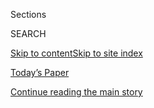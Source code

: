 <div id="app">

<div>

<div class="NYTAppHideMasthead css-1r6wvpq e1suatyy0">

<div class="section css-ui9rw0 e1suatyy2">

<div class="css-eph4ug er09x8g0">

<div class="css-6n7j50">

</div>

<span class="css-1dv1kvn">Sections</span>

<div class="css-10488qs">

<span class="css-1dv1kvn">SEARCH</span>

</div>

[Skip to content](#site-content)[Skip to site
index](#site-index)

</div>

<div class="css-10698na e1huz5gh0">

</div>

</div>

<div id="masthead-bar-one" class="section hasLinks css-15hmgas e1csuq9d3">

<div class="css-uqyvli e1csuq9d0">

</div>

<div class="css-1uqjmks e1csuq9d1">

</div>

<div class="css-9e9ivx">

[](https://myaccount.nytimes3xbfgragh.onion/auth/login?response_type=cookie&client_id=vi)

</div>

<div class="css-1bvtpon e1csuq9d2">

[Today’s Paper](https://www.nytimes3xbfgragh.onion/section/todayspaper)

</div>

</div>

</div>

</div>

<div data-aria-hidden="false">

<div id="site-content" data-role="main">

<div id="top-wrapper" class="css-15p45cc eaca97t0" type="top">

<div id="top-slug" class="css-19x0jxb eaca97t1" hidden="">

Advertisement

</div>

[Continue reading the main
story](#after-top)

<div class="ad top-wrapper" style="text-align:center;height:100%;display:block;min-height:90px">

<div id="top" class="place-ad" data-position="top" data-size-key="top">

</div>

</div>

<div id="after-top">

</div>

</div>

<div id="byline" class="section css-15h4p1b e9abtgs0">

<div class="css-1j21atc e1svk9qx1">

<div class="css-nfcc9b e1svk9qx3">

<div class="css-cnx41t">

![Portrait of Catie
Edmondson](https://static01.graylady3jvrrxbe.onion/images/2019/11/20/us/politics/catie-edmonson-twitter-chatblog/catie-edmonson-twitter-chatblog-thumbLarge.png)

</div>

<div class="css-vl9dhg e1svk9qx5">

<div class="css-1nrhkj6 e1svk9qx6">

# Catie Edmondson

</div>

## <span></span>

Catie Edmondson is a reporter in the Washington bureau of The New York
Times, covering Congress.

</div>

</div>

</div>

<div>

<div id="mid1-wrapper" class="css-1mn4oms eaca97t0" type="rank">

<div id="mid1-slug" class="css-1tag3rd eaca97t1">

Advertisement

</div>

[Continue reading the main
story](#after-mid1)

<div id="mid1" class="ad mid1-wrapper" style="text-align:center;height:100%;display:block">

</div>

<div id="after-mid1">

</div>

</div>

</div>

<div class="css-185go5a e1o5byef0">

<div class="css-15cbhtu">

  - [Latest](#stream-panel)
  - <span class="css-6n7j50">Search</span>
    <div class="control">
    <div class="label-container css-1dv1kvn">
    Search
    </div>
    <div class="css-wm4t3d">
    **<span id="clear-search-input" class="css-1dv1kvn">Clear this text
    input</span>
    </div>
    </div>
    <span class="css-1iovbfw"></span>

<div id="stream-panel" class="section css-8msx5b e1jz0cab1">

<div class="css-13mho3u">

1.  
    
    <div class="css-1cp3ece">
    
    <div class="css-1l4spti">
    
    [](/2020/08/01/us/politics/trump-suburban-voters-republicans-house.html)
    
    <div class="css-79elbk">
    
    ![](https://static01.graylady3jvrrxbe.onion/images/2020/07/30/us/politics/01dc-repubs1/00dc-repubs1-thumbWide.jpg?quality=75&auto=webp&disable=upscale)
    
    </div>
    
    ## Alienated by Trump, Suburban Voters Sour on G.O.P. in Battle for the House
    
    House Republicans are on the defensive in suburban strongholds as
    voters reject President Trump’s handling of the coronavirus.
    
    <div class="css-1nqbnmb ea5icrr0">
    
    By <span class="css-1n7hynb">Emily Cochrane <span>and</span> Catie
    Edmondson</span>
    
    </div>
    
    </div>
    
    <div class="css-1lc2l26 e1xfvim33">
    
    </div>
    
    </div>

2.  
    
    <div class="css-1cp3ece">
    
    <div class="css-1l4spti">
    
    [](/2020/07/30/us/politics/gohmert-coronavirus-congress.html)
    
    <div class="css-79elbk">
    
    ![](https://static01.graylady3jvrrxbe.onion/images/2020/07/30/us/politics/30dc-virus-capitol1/30dc-virus-capitol1-thumbWide.jpg?quality=75&auto=webp&disable=upscale)
    
    </div>
    
    ## Louie Gohmert’s Coronavirus Case Reveals a Dangerous Reality in Congress
    
    Congress, which is tasked with shepherding the nation through the
    pandemic, itself lacks consistent procedures for protecting its
    members and its work force.
    
    <div class="css-1nqbnmb ea5icrr0">
    
    By <span class="css-1n7hynb">Nicholas Fandos <span>and</span> Catie
    Edmondson</span>
    
    </div>
    
    </div>
    
    <div class="css-1lc2l26 e1xfvim33">
    
    </div>
    
    </div>

3.  
    
    <div class="css-1cp3ece">
    
    <div class="css-1l4spti">
    
    [](/2020/07/30/us/politics/trump-inhofe-tata-pentagon.html)
    
    <div class="css-79elbk">
    
    ![](https://static01.graylady3jvrrxbe.onion/images/2020/07/30/us/politics/30dc-tata/30dc-tata-thumbWide.jpg?quality=75&auto=webp&disable=upscale)
    
    </div>
    
    ## Inflammatory Comments Delay Confirmation of Retired General to Pentagon Post
    
    Half an hour before a hearing for Anthony J. Tata was to begin, the
    Oklahoma Republican who is the chairman of the Senate Armed Services
    Committee delayed it.
    
    <div class="css-1nqbnmb ea5icrr0">
    
    By <span class="css-1n7hynb">Helene Cooper, Catie Edmondson
    <span>and</span> Maggie
    Haberman</span>
    
    </div>
    
    </div>
    
    <div class="css-1lc2l26 e1xfvim33">
    
    </div>
    
    </div>

4.  
    
    <div class="css-1cp3ece">
    
    <div class="css-1l4spti">
    
    [](/2020/07/28/us/politics/lafayette-square-park-police-protests.html)
    
    <div class="css-79elbk">
    
    ![](https://static01.graylady3jvrrxbe.onion/images/2020/07/28/us/politics/28dc-unrest-lafayette/merlin_175034889_a960ee80-d19b-4138-929b-3b34145b740c-thumbWide.jpg?quality=75&auto=webp&disable=upscale)
    
    </div>
    
    ## Despite Evidence, Park Police Chief Says ‘Tremendous Restraint’ Was Used in Lafayette Clash
    
    Lawmakers repeatedly pressed Gregory T. Monahan to square his
    remarks with videos showing his officers attacking protesters. He
    declined.
    
    <div class="css-1nqbnmb ea5icrr0">
    
    By <span class="css-1n7hynb">Catie
    Edmondson</span>
    
    </div>
    
    </div>
    
    <div class="css-1lc2l26 e1xfvim33">
    
    </div>
    
    </div>

5.  
    
    <div class="css-1cp3ece">
    
    <div class="css-1l4spti">
    
    [](/2020/07/27/us/politics/national-guard-excessive-force-lafayette-square.html)
    
    <div class="css-79elbk">
    
    ![](https://static01.graylady3jvrrxbe.onion/images/2020/07/27/us/politics/27dc-lafayette/merlin_173090928_2641b589-0068-488c-8782-2433e250b400-thumbWide.jpg?quality=75&auto=webp&disable=upscale)
    
    </div>
    
    ## National Guard Officer Says Police Used ‘Excessive’ Force at White House Clash
    
    An Army National Guard officer at Lafayette Square plans to tell
    lawmakers that the Park Police unleashed an “unprovoked escalation”
    on peaceful protesters last month.
    
    <div class="css-1nqbnmb ea5icrr0">
    
    By <span class="css-1n7hynb">Catie
    Edmondson</span>
    
    </div>
    
    </div>
    
    <div class="css-1lc2l26 e1xfvim33">
    
    </div>
    
    </div>

6.  
    
    <div class="css-1cp3ece">
    
    <div class="css-1l4spti">
    
    [](/es/2020/07/24/espanol/estados-unidos/alexandria-ocasio-cortez-insulto.html)
    
    <div class="css-79elbk">
    
    ![](https://static01.graylady3jvrrxbe.onion/images/2020/07/23/us/politics/24AOC-ES-1/23vid-elections-AOC-vid-cover-thumbWide.jpg?quality=75&auto=webp&disable=upscale)
    
    </div>
    
    ### <span class="css-m70j1g">Estados Unidos</span>
    
    ## Alexandria Ocasio-Cortez condena la misoginia en el Congreso de Estados Unidos
    
    Después de que un legislador republicano se refirió a la congresista
    con una grosería sexista, ella acudió al pleno de la Cámara para
    denunciar el abuso que enfrentan las mujeres en el país.
    
    <div class="css-1nqbnmb ea5icrr0">
    
    By <span class="css-1n7hynb">Luke Broadwater <span>and</span> Catie
    Edmondson</span>
    
    </div>
    
    <div class="css-185051n">
    
    [Read in
    English](https://www.nytimes3xbfgragh.onion/2020/07/23/us/alexandria-ocasio-cortez-sexism-congress.html "Read in English")
    
    </div>
    
    </div>
    
    <div class="css-1lc2l26 e1xfvim33">
    
    </div>
    
    </div>

7.  
    
    <div class="css-1cp3ece">
    
    <div class="css-1l4spti">
    
    [](/2020/07/23/us/alexandria-ocasio-cortez-sexism-congress.html)
    
    <div class="css-79elbk">
    
    ![](https://static01.graylady3jvrrxbe.onion/images/2020/07/23/us/politics/23vid-elections-AOC-vid-cover/23vid-elections-AOC-vid-cover-thumbWide.jpg?quality=75&auto=webp&disable=upscale)
    
    </div>
    
    ## A.O.C. Unleashes a Viral Condemnation of Sexism in Congress
    
    After a Republican lawmaker referred to Representative Alexandria
    Ocasio-Cortez using a sexist vulgarity, she took to the House floor
    to denounce the abuse faced by women in Congress and across the
    nation.
    
    <div class="css-1nqbnmb ea5icrr0">
    
    By <span class="css-1n7hynb">Luke Broadwater <span>and</span> Catie
    Edmondson</span>
    
    </div>
    
    <div class="css-185051n">
    
    [Leer en
    español](https://www.nytimes3xbfgragh.onion/es/2020/07/24/espanol/estados-unidos/alexandria-ocasio-cortez-insulto.html "Read in Spanish")
    
    </div>
    
    </div>
    
    <div class="css-1lc2l26 e1xfvim33">
    
    </div>
    
    </div>

8.  
    
    <div class="css-1cp3ece">
    
    <div class="css-1l4spti">
    
    [](/2020/07/22/us/politics/confederate-statues-us-capitol.html)
    
    <div class="css-79elbk">
    
    ![](https://static01.graylady3jvrrxbe.onion/images/2020/07/22/us/politics/22dc-statues-sub/merlin_174837648_f3aaaec6-6dd2-42ac-9623-0cf6e57c530e-thumbWide.jpg?quality=75&auto=webp&disable=upscale)
    
    </div>
    
    ## House Votes to Remove Confederate Statues From U.S. Capitol
    
    The bipartisan vote to banish the statues from display was the
    latest step in a nationwide push to remove historical symbols of
    racism and oppression from public places.
    
    <div class="css-1nqbnmb ea5icrr0">
    
    By <span class="css-1n7hynb">Catie
    Edmondson</span>
    
    </div>
    
    </div>
    
    <div class="css-1lc2l26 e1xfvim33">
    
    </div>
    
    </div>

9.  
    
    <div class="css-1cp3ece">
    
    <div class="css-1l4spti">
    
    [](/2020/07/21/us/politics/senate-police-military-equipment.html)
    
    <div class="css-79elbk">
    
    ![](https://static01.graylady3jvrrxbe.onion/images/2020/07/01/us/politics/01dc-unrest-equipment/merlin_173012736_7c4acbb9-efb4-4f6b-931a-b4947a61311f-thumbWide.jpg?quality=75&auto=webp&disable=upscale)
    
    </div>
    
    ## Senate Kills Broad Curbs on Military Gear for Police, Thwarting Push to Demilitarize
    
    The Senate adopted a narrower proposal to limit the transfer of some
    military equipment to local police departments, but data shows that
    such restrictions have done little to reduce the flow.
    
    <div class="css-1nqbnmb ea5icrr0">
    
    By <span class="css-1n7hynb">Catie
    Edmondson</span>
    
    </div>
    
    </div>
    
    <div class="css-1lc2l26 e1xfvim33">
    
    </div>
    
    </div>

10. 
    
    <div class="css-1cp3ece">
    
    <div class="css-1l4spti">
    
    [](/2020/07/20/us/politics/congress-trump-confederate-base-names.html)
    
    <div class="css-79elbk">
    
    ![](https://static01.graylady3jvrrxbe.onion/images/2020/07/20/us/politics/20dc-bases/20dc-bases-thumbWide.jpg?quality=75&auto=webp&disable=upscale)
    
    </div>
    
    ## Defying Trump, Lawmakers Move to Strip Military Bases of Confederate Names
    
    The push by both Republicans and Democrats in Congress sets up an
    election-year veto fight with the president, and shows how he has
    isolated himself even from members of his own party on the issue.
    
    <div class="css-1nqbnmb ea5icrr0">
    
    By <span class="css-1n7hynb">Catie Edmondson <span>and</span> Emily
    Cochrane</span>
    
    </div>
    
    </div>
    
    <div class="css-1lc2l26 e1xfvim33">
    
    </div>
    
    </div>

<div class="css-13mho3u">

<div class="css-1t62hi8">

<div class="css-1stvaey">

Show
More

<div>

<div style="border:0;clip:rect(0 0 0 0);height:1px;margin:-1px;overflow:hidden;white-space:nowrap;padding:0;width:1px;position:absolute" data-role="log" data-aria-live="assertive">

</div>

<div style="border:0;clip:rect(0 0 0 0);height:1px;margin:-1px;overflow:hidden;white-space:nowrap;padding:0;width:1px;position:absolute" data-role="log" data-aria-live="assertive">

</div>

<div style="border:0;clip:rect(0 0 0 0);height:1px;margin:-1px;overflow:hidden;white-space:nowrap;padding:0;width:1px;position:absolute" data-role="log" data-aria-live="polite">

</div>

<div style="border:0;clip:rect(0 0 0 0);height:1px;margin:-1px;overflow:hidden;white-space:nowrap;padding:0;width:1px;position:absolute" data-role="log" data-aria-live="polite">

</div>

</div>

</div>

</div>

</div>

</div>

<div class="css-g6hk37 supplemental">

<div id="mid2-wrapper" class="css-10wkyv7 eaca97t0" type="lede">

<div id="mid2-slug" class="css-1tag3rd eaca97t1">

Advertisement

</div>

[Continue reading the main
story](#after-mid2)

<div id="mid2" class="ad mid2-wrapper" style="text-align:center;height:100%;display:block;min-height:250px">

</div>

<div id="after-mid2">

</div>

</div>

## Follow Elsewhere

<div class="module-body">

  - [**<span data-aria-hidden="true">CatieEdmondson</span><span class="css-1dv1kvn">twitter
    page for CatieEdmondson</span>](https://twitter.com/CatieEdmondson)

</div>

## Feedback? Questions?

<div class="css-hftqp3">

Include your name, the article headline, and your message.

</div>

Email Author

</div>

</div>

</div>

</div>

</div>

</div>

## Site Index

<div>

</div>

## Site Information Navigation

  - [© <span>2020</span> <span>The New York Times
    Company</span>](https://help.nytimes3xbfgragh.onion/hc/en-us/articles/115014792127-Copyright-notice)

<!-- end list -->

  - [NYTCo](https://www.nytco.com/)
  - [Contact
    Us](https://help.nytimes3xbfgragh.onion/hc/en-us/articles/115015385887-Contact-Us)
  - [Work with us](https://www.nytco.com/careers/)
  - [Advertise](https://nytmediakit.com/)
  - [T Brand Studio](http://www.tbrandstudio.com/)
  - [Your Ad
    Choices](https://www.nytimes3xbfgragh.onion/privacy/cookie-policy#how-do-i-manage-trackers)
  - [Privacy](https://www.nytimes3xbfgragh.onion/privacy)
  - [Terms of
    Service](https://help.nytimes3xbfgragh.onion/hc/en-us/articles/115014893428-Terms-of-service)
  - [Terms of
    Sale](https://help.nytimes3xbfgragh.onion/hc/en-us/articles/115014893968-Terms-of-sale)
  - [Site
    Map](https://spiderbites.nytimes3xbfgragh.onion)
  - [Help](https://help.nytimes3xbfgragh.onion/hc/en-us)
  - [Subscriptions](https://www.nytimes3xbfgragh.onion/subscription?campaignId=37WXW)

</div>

</div>
